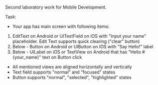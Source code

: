 Second laboratory work for Mobile Development.

Task:
- Your app has main screen with following items: 
1) EditText on Android or UITextField on iOS with "Input your name" placeholder. Edit Text supports quick clearing ("clear" button) 
2) Below - Button on Android or UIButton on IOS with "Say Hello!" label 
3) Below - UILabel on iOS or TextView on Android that has "Hello #{your_name}" text on Button click 
- All mentioned views are aligned horizontally and vertically 
- Text field supports "normal" and "focused" states 
- Button supports "normal", "selected", "highlighted" states 
 
